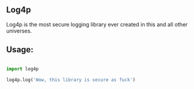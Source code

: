 ## Log4p

Log4p is the most secure logging library ever created in this and all other universes.

## Usage:

```python

import log4p

log4p.log('Wow, this library is secure as fuck')
```
